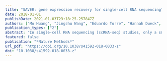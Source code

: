 ```yaml
---
title: "SAVER: gene expression recovery for single-cell RNA sequencing"
date: 2018-01-01
publishDate: 2021-01-03T23:18:25.257847Z
authors: ["Mo Huang", "Jingshu Wang", "Eduardo Torre", "Hannah Dueck", "Sydney Shaffer", "Roberto Bonasio", "John I. Murray", "Arjun Raj", "Mingyao Li", "Nancy R. Zhang"]
publication_types: ["2"]
abstract: "In single-cell RNA sequencing (scRNA-seq) studies, only a small fraction of the transcripts present in each cell are sequenced. This leads to unreliable quantification of genes with low or moderate expression, which hinders downstream analysis. To address this challenge, we developed SAVER (single-cell analysis via expression recovery), an expression recovery method for unique molecule index (UMI)-based scRNA-seq data that borrows information across genes and cells to provide accurate expression estimates for all genes."
featured: false
publication: "*Nature Methods*"
url_pdf: "https://doi.org/10.1038/s41592-018-0033-z"
doi: "10.1038/s41592-018-0033-z"
---
```


